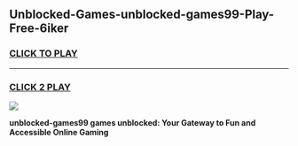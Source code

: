 
## Unblocked-Games-unblocked-games99-Play-Free-6iker
<h3>
<a href="https://premium76.site?title=unblocked-games99&ref=21A">CLICK TO PLAY</a></h3>
<hr>

<h3>
<a href="https://premium76.site?title=unblocked-games99&ref=21A">CLICK 2 PLAY</a>
  
</h3>

<a href="https://premium76.site?title=unblocked-games99&ref=21A"><img src="https://clearcache.store/games.png"></a>


**unblocked-games99 games unblocked: Your Gateway to Fun and Accessible Online Gaming**
